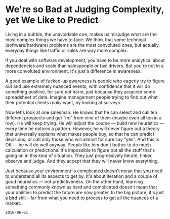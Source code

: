 # We're so Bad at Judging Complexity, yet We Like to Predict

Living in a bubble, the unavoidable one, makes us misjudge what are
the most complex things we have to face.
We think that some technical (software/hardware) problems are
the most convoluted ones, but actually, everyday things like traffic or sales are way more complex.

If you deal with software development, you have to be more analytical about dependencies and scale than salespeople or taxi drivers. But you're not in a more convoluted environment. It's just a difference in awareness.

A good example of fucked-up awareness is people who eagerly try to figure out and use extremely nuanced events,
with confidence that it will do something positive, for sure not harm,
just because they acquired some spreadsheet of data. Imagine management people trying to find out what their potential clients *really* want, by looking at surveys.

Now let's look at one salesman. He knows that he can select and call ten
different prospects and get “no” from nine of them (maybe even all ten in a row).
He will keep trying.
He will adjust the course — build new heuristics — every time he notices a pattern.
However, he will never figure out a theory that universally explains what makes people buy,
so that he can predict decisions, or call only those who will almost for sure say “yes”.
And this is OK — he will do well anyway.
People like him don't bother to do much calculation or predictions.
It's impossible to figure out all the stuff
that's going on in this kind of situation.
They just progressively iterate, tinker, observe and judge.
And they accept that they will never know everything.

Just because your environment is complicated doesn't mean that you need to
understand all its aspects to get by.
It's about iteration and a couple of good heuristics — not predictiveness.
On the other hand, learning something commonly known as
hard and complicated doesn't mean that your abilities to predict the future are now greater.
In the big picture, it's just a bird shit –
far from what you need to process to get all the nuances of a market.

`2018-06-01`